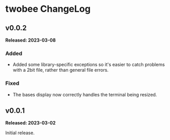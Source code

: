 # twobee ChangeLog

## v0.0.2

**Released: 2023-03-08**

### Added

- Added some library-specific exceptions so it's easier to catch problems
  with a 2bit file, rather than general file errors.

### Fixed

- The bases display now correctly handles the terminal being resized.

## v0.0.1

**Released: 2023-03-02**

Initial release.

[//]: # (ChangeLog.md ends here)
